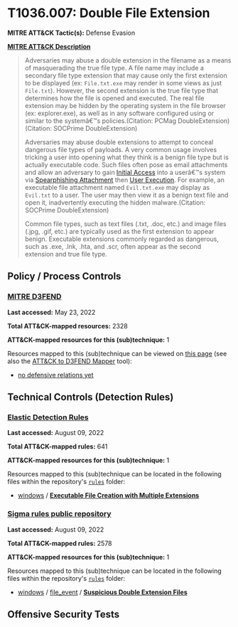 # T1036.007: Double File Extension
**MITRE ATT&CK Tactic(s):** Defense Evasion

**[MITRE ATT&CK Description](https://attack.mitre.org/techniques/T1036/007)**
<blockquote>Adversaries may abuse a double extension in the filename as a means of masquerading the true file type. A file name may include a secondary file type extension that may cause only the first extension to be displayed (ex: <code>File.txt.exe</code> may render in some views as just <code>File.txt</code>). However, the second extension is the true file type that determines how the file is opened and executed. The real file extension may be hidden by the operating system in the file browser (ex: explorer.exe), as well as in any software configured using or similar to the systemâ€™s policies.(Citation: PCMag DoubleExtension)(Citation: SOCPrime DoubleExtension) 

Adversaries may abuse double extensions to attempt to conceal dangerous file types of payloads. A very common usage involves tricking a user into opening what they think is a benign file type but is actually executable code. Such files often pose as email attachments and allow an adversary to gain [Initial Access](https://attack.mitre.org/tactics/TA0001) into a userâ€™s system via [Spearphishing Attachment](https://attack.mitre.org/techniques/T1566/001) then [User Execution](https://attack.mitre.org/techniques/T1204). For example, an executable file attachment named <code>Evil.txt.exe</code> may display as <code>Evil.txt</code> to a user. The user may then view it as a benign text file and open it, inadvertently executing the hidden malware.(Citation: SOCPrime DoubleExtension)

Common file types, such as text files (.txt, .doc, etc.) and image files (.jpg, .gif, etc.) are typically used as the first extension to appear benign. Executable extensions commonly regarded as dangerous, such as .exe, .lnk, .hta, and .scr, often appear as the second extension and true file type.</blockquote>

## Policy / Process Controls
### [MITRE D3FEND](https://d3fend.mitre.org/)
**Last accessed:** May 23, 2022

**Total ATT&CK-mapped resources:** 2328

**ATT&CK-mapped resources for this (sub)technique:** 1

Resources mapped to this (sub)technique can be viewed on [this page](https://d3fend.mitre.org/) (see also the [ATT&CK to D3FEND Mapper](https://d3fend.mitre.org/tools/attack-mapper) tool):

* [no defensive relations yet](https://d3fend.mitre.org/technique/d3f:nodefensiverelationsyet)

## Technical Controls (Detection Rules)
### [Elastic Detection Rules](https://github.com/elastic/detection-rules)
**Last accessed:** August 09, 2022

**Total ATT&CK-mapped rules:** 641

**ATT&CK-mapped resources for this (sub)technique:** 1

Resources mapped to this (sub)technique can be located in the following files within the repository's <code>[rules](https://github.com/elastic/detection-rules/tree/main/rules)</code> folder:

* [windows](https://github.com/elastic/detection-rules/tree/main/rules/windows/) / **[Executable File Creation with Multiple Extensions](https://github.com/elastic/detection-rules/blob/main/rules/windows/defense_evasion_file_creation_mult_extension.toml)**

### [Sigma rules public repository](https://github.com/SigmaHQ/sigma)
**Last accessed:** August 09, 2022

**Total ATT&CK-mapped rules:** 2578

**ATT&CK-mapped resources for this (sub)technique:** 1

Resources mapped to this (sub)technique can be located in the following files within the repository's <code>[rules](https://github.com/SigmaHQ/sigma/tree/master/rules)</code> folder:

* [windows](https://github.com/SigmaHQ/sigma/tree/master/rules/windows/) / [file_event](https://github.com/SigmaHQ/sigma/tree/master/rules/windows/file_event/) / **[Suspicious Double Extension Files](https://github.com/SigmaHQ/sigma/blob/master/rules/windows/file_event/file_event_win_susp_double_extension.yml)**


## Offensive Security Tests
